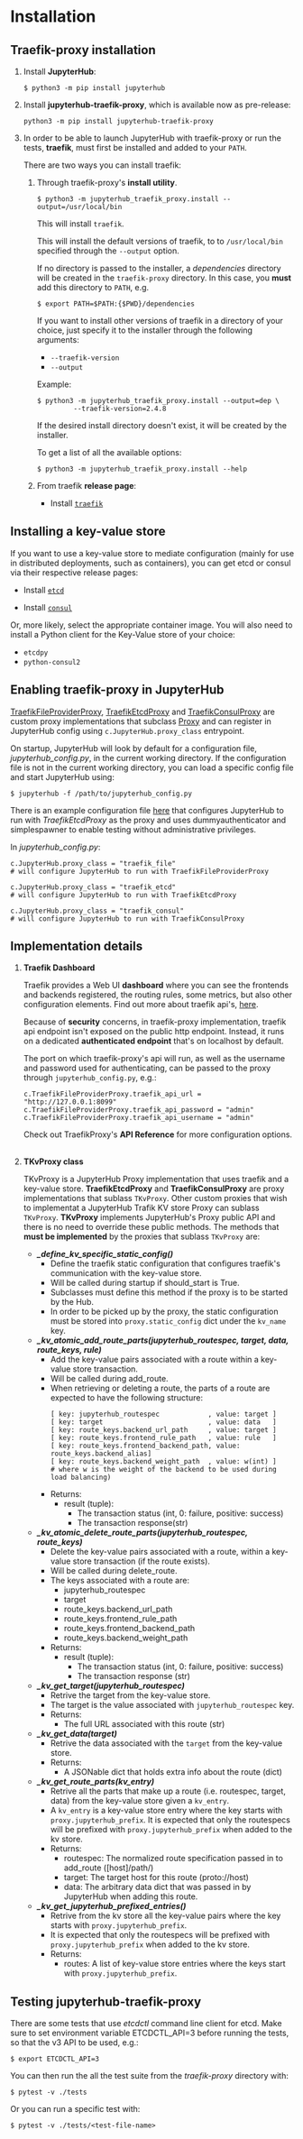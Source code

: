 # Installation


## Traefik-proxy installation

1. Install **JupyterHub**:
    ```
    $ python3 -m pip install jupyterhub
    ```

2. Install **jupyterhub-traefik-proxy**, which is available now as pre-release:

    ```
    python3 -m pip install jupyterhub-traefik-proxy
    ```

3. In order to be able to launch JupyterHub with traefik-proxy or run the tests, **traefik**, must first be installed and added to your `PATH`.

   There are two ways you can install traefik:

   1. Through traefik-proxy's **install utility**.

      ```
      $ python3 -m jupyterhub_traefik_proxy.install --output=/usr/local/bin
      ```

      This will install `traefik`.

      This will install the default versions of traefik, to to `/usr/local/bin` specified through the `--output` option.

      If no directory is passed to the installer, a *dependencies* directory will be created in the `traefik-proxy` directory. In this case, you **must** add this directory to `PATH`, e.g.

      ```
      $ export PATH=$PATH:{$PWD}/dependencies
      ```

      If you want to install other versions of traefik in a directory of your choice, just specify it to the installer through the following arguments:
        * `--traefik-version`
        * `--output`

      Example:

      ```
      $ python3 -m jupyterhub_traefik_proxy.install --output=dep \
               --traefik-version=2.4.8
      ```

      If the desired install directory doesn't exist, it will be created by the installer.

      To get a list of all the available options:

      ```
      $ python3 -m jupyterhub_traefik_proxy.install --help
      ```

    2. From traefik **release page**:
       * Install [`traefik`](https://traefik.io/#easy-to-install)


## Installing a key-value store

If you want to use a key-value store to mediate configuration
(mainly for use in distributed deployments, such as containers),
you can get etcd or consul via their respective release pages:

* Install [`etcd`](https://github.com/etcd-io/etcd/releases)

* Install [`consul`](https://github.com/hashicorp/consul/releases)

Or, more likely, select the appropriate container image.
You will also need to install a Python client for the Key-Value store of your choice:

- `etcdpy`
- `python-consul2`

## Enabling traefik-proxy in JupyterHub


[TraefikFileProviderProxy](https://github.com/jupyterhub/traefik-proxy/blob/HEAD/jupyterhub_traefik_proxy/fileprovider.py), [TraefikEtcdProxy](https://github.com/jupyterhub/traefik-proxy/blob/HEAD/jupyterhub_traefik_proxy/etcd.py) and [TraefikConsulProxy](https://github.com/jupyterhub/traefik-proxy/blob/HEAD/jupyterhub_traefik_proxy/consul.py)  are custom proxy implementations that subclass [Proxy](https://github.com/jupyterhub/jupyterhub/blob/HEAD/jupyterhub/proxy.py) and can register in JupyterHub config using `c.JupyterHub.proxy_class` entrypoint.

On startup, JupyterHub will look by default for a configuration file, *jupyterhub_config.py*, in the current working directory. If the configuration file is not in the current working directory,
you can load a specific config file and start JupyterHub using:

```
$ jupyterhub -f /path/to/jupyterhub_config.py
```

There is an example configuration file [here](https://github.com/jupyterhub/traefik-proxy/blob/HEAD/examples/jupyterhub_config.py) that configures JupyterHub to run with *TraefikEtcdProxy* as the proxy and uses dummyauthenticator and simplespawner to enable testing without administrative privileges.

In *jupyterhub_config.py*:

```
c.JupyterHub.proxy_class = "traefik_file"
# will configure JupyterHub to run with TraefikFileProviderProxy
```

```
c.JupyterHub.proxy_class = "traefik_etcd"
# will configure JupyterHub to run with TraefikEtcdProxy

```

```
c.JupyterHub.proxy_class = "traefik_consul"
# will configure JupyterHub to run with TraefikConsulProxy

```

## Implementation details

1. **Traefik Dashboard**

    Traefik provides a Web UI **dashboard** where you can see the frontends and backends registered, the routing rules, some metrics, but also other configuration elements. Find out more about traefik api's, [here](https://docs.traefik.io/configuration/api/#security).

    Because of **security** concerns, in traefik-proxy implementation, traefik api endpoint isn't exposed on the public http endpoint. Instead, it runs on a dedicated **authenticated endpoint** that's on localhost by default.

    The port on which traefik-proxy's api will run, as well as the username and password used for authenticating, can be passed to the proxy through `jupyterhub_config.py`, e.g.:

    ```
    c.TraefikFileProviderProxy.traefik_api_url = "http://127.0.0.1:8099"
    c.TraefikFileProviderProxy.traefik_api_password = "admin"
    c.TraefikFileProviderProxy.traefik_api_username = "admin"
    ```
    Check out TraefikProxy's **API Reference** for more configuration options.
    <br/><br/>
2. **TKvProxy class**

    TKvProxy is a JupyterHub Proxy implementation that uses traefik and a key-value store.
    **TraefikEtcdProxy** and **TraefikConsulProxy** are proxy implementations that sublass `TKvProxy`.
    Other custom proxies that wish to implementat a JupyterHub Trafik KV store Proxy can sublass `TKvProxy`.
    **TKvProxy** implements JupyterHub's Proxy public API and there is no need to override these public methods.
    The methods that **must be implemented** by the proxies that sublass `TKvProxy` are:
      * ***_define_kv_specific_static_config()***
        * Define the traefik static configuration that configures
          traefik's communication with the key-value store.
        * Will be called during startup if should_start is True.
        * Subclasses must define this method if the proxy is to be started by the Hub.
        * In order to be picked up by the proxy, the static configuration
          must be stored into `proxy.static_config` dict under the `kv_name` key.
      * ***_kv_atomic_add_route_parts(jupyterhub_routespec, target, data, route_keys, rule)***
        * Add the key-value pairs associated with a route within a key-value store transaction.
        * Will be called during add_route.
        * When retrieving or deleting a route, the parts of a route are expected to have the following structure:
          ```
          [ key: jupyterhub_routespec            , value: target ]
          [ key: target                          , value: data   ]
          [ key: route_keys.backend_url_path     , value: target ]
          [ key: route_keys.frontend_rule_path   , value: rule   ]
          [ key: route_keys.frontend_backend_path, value: route_keys.backend_alias]
          [ key: route_keys.backend_weight_path  , value: w(int) ]
          # where w is the weight of the backend to be used during load balancing)
          ```
        * Returns:
          * result (tuple):
              * The transaction status (int, 0: failure, positive: success)
              * The transaction response(str)
      * ***_kv_atomic_delete_route_parts(jupyterhub_routespec, route_keys)***
        * Delete the key-value pairs associated with a route, within a key-value store transaction (if the route exists).
        * Will be called during delete_route.
        * The keys associated with a route are:
          * jupyterhub_routespec
          * target
          * route_keys.backend_url_path
          * route_keys.frontend_rule_path
          * route_keys.frontend_backend_path
          * route_keys.backend_weight_path
        * Returns:
          * result (tuple):
            * The transaction status (int, 0: failure, positive: success)
            * The transaction response (str)
      * ***_kv_get_target(jupyterhub_routespec)***
        * Retrive the target from the key-value store.
        * The target is the value associated with `jupyterhub_routespec` key.
        * Returns:
          * The full URL associated with this route (str)
      * ***_kv_get_data(target)***
        * Retrive the data associated with the `target` from the key-value store.
        * Returns:
          * A JSONable dict that holds extra info about the route (dict)
      * ***_kv_get_route_parts(kv_entry)***
        * Retrive all the parts that make up a route (i.e. routespec, target, data) from the key-value store given a `kv_entry`.
        * A `kv_entry` is a key-value store entry where the key starts with `proxy.jupyterhub_prefix`. It is expected that only the routespecs
          will be prefixed with `proxy.jupyterhub_prefix` when added to the kv store.
        * Returns:
            * routespec: The normalized route specification passed in to add_route ([host]/path/)
            * target: The target host for this route (proto://host)
            * data: The arbitrary data dict that was passed in by JupyterHub when adding this route.
      * ***_kv_get_jupyterhub_prefixed_entries()***
        * Retrive from the kv store all the key-value pairs where the key starts with `proxy.jupyterhub_prefix`.
        * It is expected that only the routespecs will be prefixed with `proxy.jupyterhub_prefix` when added to the kv store.
        * Returns:
          * routes: A list of key-value store entries where the keys start with `proxy.jupyterhub_prefix`.

## Testing jupyterhub-traefik-proxy

There are some tests that use *etcdctl* command line client for etcd.
Make sure to set environment variable ETCDCTL_API=3 before running the tests, so that the v3 API to be used, e.g.:

```
$ export ETCDCTL_API=3
```

You can then run the all the test suite from the *traefik-proxy* directory with:

```
$ pytest -v ./tests
```

Or you can run a specific test with:

```
$ pytest -v ./tests/<test-file-name>
```

